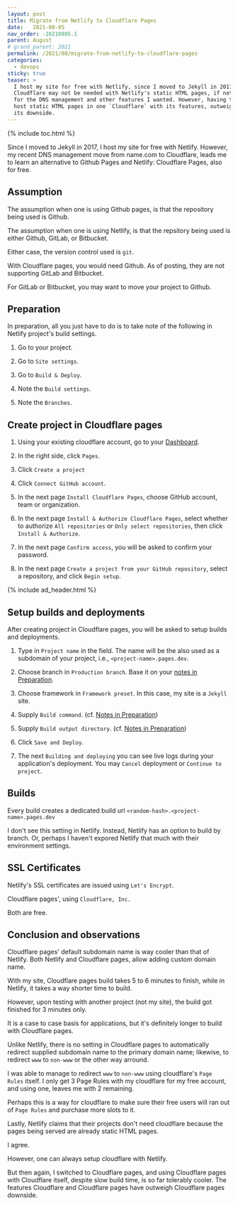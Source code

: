 ```yaml
---
layout: post
title: Migrate from Netlify to Cloudflare Pages
date:   2021-08-05
nav_order: -20210805.1
parent: August
# grand_parent: 2021
permalink: /2021/08/migrate-from-netlify-to-cloudflare-pages
categories:
  - devops
sticky: true
teaser: >
  I host my site for free with Netlify, since I moved to Jekyll in 2017.
  Cloudflare may not be needed with Netlify's static HTML pages, if not
  for the DNS management and other features I wanted. However, having to
  host static HTML pages in one `Cloudflare` with its features, outweigh
  its downside.
---
```


{% include toc.html %}

Since I moved to Jekyll in 2017, I host my site for free with Netlify.
However, my recent DNS management move from name.com to Cloudflare, leads
me to learn an alternative to Github Pages and Netlify: Cloudflare Pages,
also for free.

## Assumption

The assumption when one is using Github pages, is that the repository
being used is Github.

The assumption when one is using Netlify, is that the repsitory being
used is either Github, GitLab, or Bitbucket.

Either case, the version control used is `git`.

With Cloudflare pages, you would need Github. As of posting, they are not
supporting GitLab and Bitbucket.

For GitLab or Bitbucket, you may want to move your project to Github.

## Preparation

In preparation, all you just have to do is to take note of the following
in Netlify project's build settings.

1. Go to your project.

2. Go to `Site settings`.

3. Go to `Build & Deploy`.

4. Note the `Build settings`.

5. Note the `Branches`.

## Create project in Cloudflare pages

1. Using your existing cloudflare account, go to your [Dashboard](https://dash.cloudflare.com/).

2. In the right side, click `Pages`.

3. Click `Create a project`

4. Click `Connect GitHub account`.

5. In the next page `Install Cloudflare Pages`, choose GitHub account,
team or organization.

6. In the next page `Install & Authorize Cloudflare Pages`, select
whether to authorize `All repositories` or `Only select repositories`,
then click `Install & Authorize`.

7. In the next page `Confirm access`, you will be asked to confirm your
password.

8. In the next page `Create a project from your GitHub repository`,
select a repository, and click `Begin setup`.

{% include ad_header.html %}

## Setup builds and deployments

After creating project in Cloudflare pages, you will be asked to setup
builds and deployments.

1. Type in `Project name` in the field. The name will be the also used as
a subdomain of your project, i.e., `<project-name>.pages.dev`.

2. Choose branch in `Production branch`. Base it on your [notes in
Preparation](#preparation).

3. Choose framework in `Framework preset`. In this case, my site is a
`Jekyll` site.

4. Supply `Build command`. (cf. [Notes in Preparation](#preparation))

5. Supply `Build output directory`. (cf. [Notes in
Preparation](#preparation))

6. Click `Save and Deploy`.

7. The next `Building and deploying` you can see live logs during
your application's deployment. You may `Cancel` deployment or `Continue
to project`.

## Builds

Every build creates a dedicated build url
`<random-hash>.<project-name>.pages.dev`

I don't see this setting in Netlify. Instead, Netlify has an option to
build by branch. Or, perhaps I haven't expored Netlify that much with
their environment settings.

## SSL Certificates

Netlify's SSL certificates are issued using `Let's Encrypt`.

Cloudflare pages', using `Cloudflare, Inc.`

Both are free.

## Conclusion and observations

Cloudflare pages' default subdomain name is way cooler than that of
Netlify. Both Netlify and Cloudflare pages, allow adding custom domain
name.

With my site, Cloudflare pages build takes 5 to 6 minutes to finish,
while in Netlify, it takes a way shorter time to build.

However, upon testing with another project (not my site), the build got
finished for 3 minutes only.

It is a case to case basis for applications, but it's definitely longer
to build with Cloudflare pages.

Unlike Netlify, there is no setting in Cloudflare pages to
automatically redirect supplied subdomain name to the primary domain
name; likewise, to redirect `www` to `non-www` or the other way arround.

I was able to manage to redirect `www` to `non-www` using cloudflare's
`Page Rules` itself. I only get 3 Page Rules with my cloudflare for my
free account, and using one, leaves me with 2 remaining.

Perhaps this is a way for cloudflare to make sure their free users will
ran out of `Page Rules` and purchase more slots to it.

Lastly, Netlify claims that their projects don't need cloudflare because
the pages being served are already static HTML pages.

I agree.

However, one can always setup cloudflare with Netlify.

But then again, I switched to Cloudflare pages, and using Cloudflare
pages with Cloudflare itself, despite slow build time, is so far
tolerably cooler. The features Cloudflare and Cloudflare pages have
outweigh Cloudflare pages downside.
